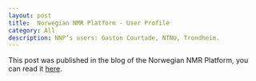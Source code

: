 ```yaml
---
layout: post
title:  Norwegian NMR Platform - User Profile
category: All 
description: NNP’s users: Gaston Courtade, NTNU, Trondheim.
---
```

This post was published in the blog of the Norwegian NMR Platform, you can read it [here](http://nmr.uib.no/index.php/news/blog/40-nnp-s-users-gaston-courtade).
